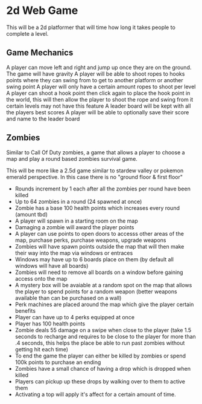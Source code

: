 # 2d Web Game

This will be a 2d platformer that will time how long it takes people to complete a level.

## Game Mechanics

A player can move left and right and jump up once they are on the ground.
The game will have gravity
A player will be able to shoot ropes to hooks points where they can swing from to get to another platform or another swing point
A player will only have a certain amount ropes to shoot per level
A player can shoot a hook point then click again to place the hook point in the world, this will then allow the player to shoot the rope and swing from it
certain levels may not have this feature
A leader board will be kept with all the players best scores
A player will be able to optionally save their score and name to the leader board

## Zombies

Similar to Call Of Duty zombies, a game that allows a player to choose a map and play a round based zombies survival game.

This will be more like a 2.5d game similar to stardew valley or pokemon emerald perspective. In this case there is no "ground floor & first floor"

- Rounds increment by 1 each after all the zombies per round have been killed
- Up to 64 zombies in a round (24 spawned at once)
- Zombie has a base 100 health points which increases every round (amount tbd)
- A player will spawn in a starting room on the map
- Damaging a zombie will award the player points
- A player can use points to open doors to accesss other areas of the map, purchase perks, purchase weapons, upgrade weapons
- Zombies will have spawn points outside the map that will then make their way into the map via windows or entraces
- Windows may have up to 6 boards place on them (by default all windows will have all boards)
- Zombies will need to remove all boards on a window before gaining access onto the map
- A mystery box will be avaiable at a random spot on the map that allows the player to spend points for a random weapon (better weapons available than can be purchased on a wall)
- Perk machines are placed around the map which give the player certain benefits
- Player can have up to 4 perks equipped at once
- Player has 100 health points
- Zombie deals 55 damage on a swipe when close to the player (take 1.5 seconds to recharge and requires to be close to the player for more than .4 seconds, this helps the place be able to run past zombies without getting hit each time)
- To end the game the player can either be killed by zombies or spend 100k points to purchase an ending
- Zombies have a small chance of having a drop which is dropped when killed
- Players can pickup up these drops by walking over to them to active them
- Activating a top will apply it's affect for a certain amount of time.
